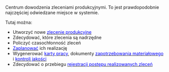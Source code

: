  Centrum dowodzenia zleceniami produkcyjnymi. To jest prawdopodobnie najczęściej odwiedzane miejsce w systemie.&nbsp; 
  

Tutaj można: 

- Utworzyć nowe [<font color="#0000ff">zlecenie produkcyjne</font>](https://sites.google.com/a/qcadoo.com/qcadoo-mes-documentation/funkcjonalnosci/planowanie/zlecenia-produkcyjne-1/zlecenia-produkcyjne)
- Zdecydować, które zlecenia są nadrzędne&nbsp;
- Policzyć czasochłonność zleceń
- [<font color="#0000ff">Zaplanować</font>](https://sites.google.com/a/qcadoo.com/qcadoo-mes-documentation/funkcjonalnosci/planowanie/planowanie-zlecen) ich realizację
- Wygenerować [<font color="#0000ff">karty pracy</font>](https://sites.google.com/a/qcadoo.com/qcadoo-mes-documentation/funkcjonalnosci/karty-pracy), dokumenty [<font color="#0000ff">zapotrzebowania materiałowego</font>](https://sites.google.com/a/qcadoo.com/qcadoo-mes-documentation/funkcjonalnosci/Zaopatrzenie/zapotrzebowanie-materialowe) i [<font color="#0000ff">kontroli jakości</font>](https://sites.google.com/a/qcadoo.com/qcadoo-mes-documentation/funkcjonalnosci/kontrola-jakosci)
- Zdecydować o przebiegu [<font color="#0000ff">rejestracji postępu realizowanych zleceń</font>](https://sites.google.com/a/qcadoo.com/qcadoo-mes-documentation/funkcjonalnosci/rejestracja-produkcji)

  

